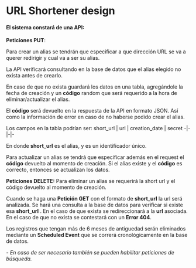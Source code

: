 # **URL Shortener design**

#### El sistema constará de una API:

**Peticiones PUT**:

Para crear un alias se tendrán que especificar a que dirección URL se va a querer redirigir y cual va a ser su alias.

 La API verificará consultando en la base de datos que el alias elegido no exista antes de crearlo.

 En caso de que no exista guardará los datos en una tabla, agregándole la fecha de creación y un **código** random que será requerido a la hora de eliminar/actualizar el alias.

 El **código** será devuelto en la respuesta de la API en formato JSON. Así como la información de error en caso de no haberse podido crear el alias.

Los campos en la tabla podrían ser:
short_url | url | creation_date | secret
-|-|-|-

En donde **short_url** es el alias, y es un identificador único.

Para actualizar un alias se tendrá que especificar además en el request el **código** devuelto al momento de creación. Si el alias existe y el **código** es correcto, entonces se actualizan los datos.

**Peticiones DELETE:**
Para eliminar un alias se requerirá la short url y el código devuelto al momento de creación.

Cuando se haga una **Petición GET** con el formato de **short_url** la url será analizada.
 Se hará una consulta a la base de datos para verificar si existe esa  **short_url** .
 En el caso de que exista se redireccionará a la **url** asociada.
 En el caso de que no exista se contestará con un **Error 404**.

 Los registros que tengan más de 6 meses de antiguedad serán eliminados mediante un **Scheduled Event** que se correrá cronológicamente en la base de datos.


 *- En caso de ser necesario también se pueden habilitar peticiones de búsqueda.*

 
